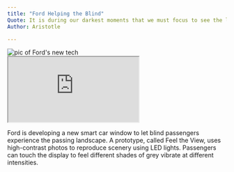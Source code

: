 ```yaml
---
title: "Ford Helping the Blind"
Quote: It is during our darkest moments that we must focus to see the light.
Author: Aristotle

---
```


<img src="/Blog/img/ford.jpg" alt="pic of Ford's new tech">

<div class="fordtech" id="player">
    <iframe src="https://www.youtube.com/watch?v=CDfqPMmNmmk&feature=youtu.be" allowfullscreen allowtransparency allow="autoplay"></iframe>
</div>

Ford is developing a new smart car window to let blind passengers experience the passing landscape. A prototype, called Feel the View, uses high-contrast photos to reproduce scenery using LED lights. Passengers can touch the display to feel different shades of grey vibrate at different intensities.

